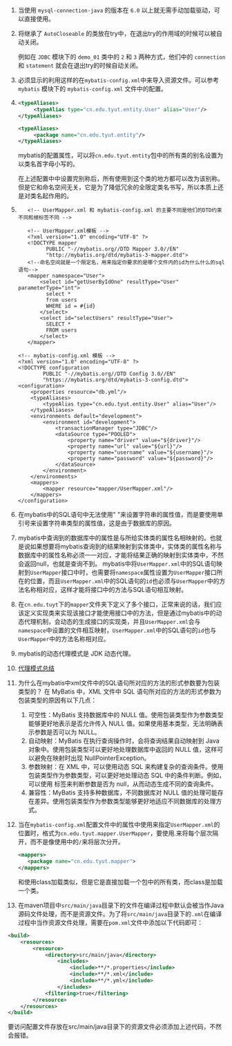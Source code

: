 1. 当使用 `mysql-connection-java` 的版本在 `6.0` 以上就无需手动加载驱动，可以直接使用。

2. 将继承了 `AutoCloseable` 的类放在try中，在退出try的作用域的时候可以被自动关闭。

   例如在 `JDBC` 模块下的 `demo_01` 类中的 `2` 和 `3` 两种方式，他们中的 `connection` 和 `statement` 就会在退出try的时候自动关闭。

3. 必须显示的利用<properties resource="db.yml"/>这样的在`mybatis-config.xml`中来导入资源文件。可以参考 `mybatis` 模块下的 `mybatis-config.xml` 文件中的配置。

4. ```xml
   <typeAliases>
        <typeAlias type="cn.edu.tyut.entity.User" alias="User"/>
   </typeAliases>
   ```
   ```xml
   <typeAliases>
        <package name="cn.edu.tyut.entity"/>
   </typeAliases>
   ```
   mybatis的配置属性，可以将`cn.edu.tyut.entity`包中的所有类的别名设置为以类名首字母小写的。

   在上述配置中中设置完别称后，所有使用到这个类的地方都可以改为该别称。但是它和命名空间无关，它是为了降低冗余的全限定类名书写，所以本质上还是对类名起作用的。

5. ```xml-dtd
      <!-- UserMapper.xml 和 mybatis-config.xml 的主要不同是他们的DTD约束不同和根标签不同 -->
	
      <!-- UserMapper.xml模板 -->
      <?xml version="1.0" encoding="UTF-8" ?>
      <!DOCTYPE mapper
            PUBLIC "-//mybatis.org//DTD Mapper 3.0//EN"
            "http://mybatis.org/dtd/mybatis-3-mapper.dtd">
      <!--命名空间就是一个限定名，用来指定你要求的是哪个文件内的id为什么什么的sql语句-->
      <mapper namespace="User">
          <select id="getUserByIdOne" resultType="User" parameterType="int">
            select *
            from users
            WHERE id = #{id}
          </select>
          <select id="selectUsers" resultType="User">
            SELECT *
            FROM users
          </select>
      </mapper>
    ```

   ```xml-dtd
   <!-- mybatis-config.xml 模板 -->
   <?xml version="1.0" encoding="UTF-8" ?>
   <!DOCTYPE configuration
           PUBLIC "-//mybatis.org//DTD Config 3.0//EN"
           "https://mybatis.org/dtd/mybatis-3-config.dtd">
   <configuration>
       <properties resource="db.yml"/>
       <typeAliases>
           <typeAlias type="cn.edu.tyut.entity.User" alias="User"/>
       </typeAliases>
       <environments default="development">
           <environment id="development">
               <transactionManager type="JDBC"/>
               <dataSource type="POOLED">
                   <property name="driver" value="${driver}"/>
                   <property name="url" value="${url}"/>
                   <property name="username" value="${username}"/>
                   <property name="password" value="${password}"/>
               </dataSource>
           </environment>
       </environments>
       <mappers>
           <mapper resource="mapper/UserMapper.xml"/>
       </mappers>
   </configuration>
   ```

6. 在mybatis中的SQL语句中无法使用" "来设置字符串的属性值，而是要使用单引号来设置字符串类型的属性值，这是由于数据库的原因。
7. mybatis中查询到的数据库中的属性是与所给实体类的属性名相映射的。也就是说如果想要将mybatis查询到的结果映射到实体类中，实体类的属性名称与数据库中的属性名称必须一一对应，才能将结果正确的映射到实体类中，不然会返回null，也就是查询不到。
   mybatis中将`UserMapper.xml`中的SQL语句映射到`UserMapper`接口中时，也需要将`namespace`属性设置为`UserMapper`接口所在的位置，而且`UserMapper.xml`中的SQL语句的`id`也必须与`UserMapper`中的方法名称相对应，这样才能将接口中的方法与SQL语句相互映射。
8. 在`cn.edu.tuyt`下的`mapper`文件夹下定义了多个接口，正常来说的话，我们应该定义实现类来实现该接口才能使用接口中的方法，但是通过mybatis中的动态代理机制，会动态的生成接口的实现类，并且`UserMapper.xml`会与`namespace`中设置的文件相互映射，`UserMapper.xml`中的SQL语句的`id`也与`UserMapper`中的方法名称相对应。
9. mybatis的动态代理模式是 JDK 动态代理。
10. [代理模式总结](https://hollischuang.gitee.io/tobetopjavaer/#/basics/java-basic/static-proxy)
11. 为什么在mybatis中xml文件中的SQL语句所对应的方法的形式参数要为包装类型的？
    在 MyBatis 中，XML 文件中 SQL 语句所对应的方法的形式参数为包装类型的原因有以下几点： 
    1. 可空性：MyBatis 支持数据库中的 NULL 值。使用包装类型作为参数类型能够更好地表示是否允许传入 NULL 值。如果使用基本类型，无法明确表示参数是否可以为 NULL。
    2. 自动映射：MyBatis 在执行查询操作时，会将查询结果自动映射到 Java 对象中。使用包装类型可以更好地处理数据库中返回的 NULL 值，这样可以避免在映射时出现 NullPointerException。
    3. 参数映射：在 XML 中，可以使用动态 SQL 来构建复杂的查询条件。使用包装类型作为参数类型，可以更好地处理动态 SQL 中的条件判断。例如，可以使用 <if> 标签来判断参数是否为 null，从而动态生成不同的查询条件。
    4. 兼容性：MyBatis 支持多种数据库，不同数据库对 NULL 值的处理可能存在差异。使用包装类型作为参数类型能够更好地适应不同数据库的处理方式。
12. 当在`mybatis-config.xml`配置文件中的属性中使用来指定`UserMapper.xml`的位置时，格式为`cn.edu.tyut.mapper.UserMapper`，要使用.来将每个层次隔开，而不是像使用中的`/`来将层次分开。
    ```xml
    <mappers>
       <package name="cn.edu.tyut.mapper">
    </mappers>
    ```
    和使用class加载类似，但是它是直接加载一个包中的所有类，而class是加载一个类。

13. 在maven项目中`src/main/java`目录下的文件在编译过程中默认会被当作Java源码文件处理，而不是资源文件。为了将`src/main/java`目录下的`.xml`在编译过程中当作资源文件处理，需要在`pom.xml`文件中添加以下代码即可：
```xml
<build>
    <resources>
        <resource>
            <directory>src/main/java</directory>
                <includes>
                    <include>**/*.properties</include>
                    <include>**/*.xml</include>
                    <include>**/*.yml</include>
                </includes>
            <filtering>true</filtering>
        </resource>
    </resources>
</build>
```
要访问配置文件存放在src/main/java目录下的资源文件必须添加上述代码，不然会报错。